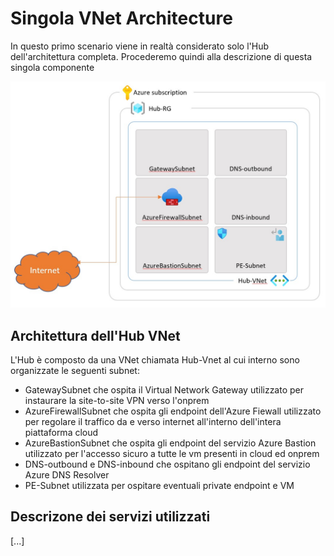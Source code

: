 # Singola VNet Architecture

In questo primo scenario viene in realtà considerato solo l'Hub dell'architettura completa. Procederemo quindi alla descrizione di questa singola componente

![Architettura Singola VNet](https://raw.githubusercontent.com/gderossilive/CoreInfra/master/doc/SingolaVNet.jpg)
## Architettura dell'Hub VNet

L'Hub è composto da una VNet chiamata Hub-Vnet al cui interno sono organizzate le seguenti subnet:

- GatewaySubnet che ospita il Virtual Network Gateway utilizzato per instaurare la site-to-site VPN verso l'onprem
- AzureFirewallSubnet che ospita gli endpoint dell'Azure Fiewall utilizzato per regolare il traffico da e verso internet all'interno dell'intera piattaforma cloud
- AzureBastionSubnet che ospita gli endpoint del servizio Azure Bastion utilizzato per l'accesso sicuro a tutte le vm presenti in cloud ed onprem
- DNS-outbound e DNS-inbound che ospitano gli endpoint del servizio Azure DNS Resolver
- PE-Subnet utilizzata per ospitare eventuali private endpoint e VM

## Descrizone dei servizi utilizzati
[...]